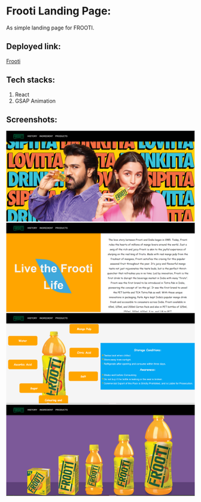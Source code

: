 # Frooti Landing Page:
As simple landing page for FROOTI.

## Deployed link:
[Frooti](https://frooti-landing-page.netlify.app/)

## Tech stacks:
1. React
2. GSAP Animation

## Screenshots:

![Poster](https://github.com/Momin-Mohammad/Prayagraj-xport/blob/main/frontend/src/screenshots/poster.png)
![History](https://github.com/Momin-Mohammad/Prayagraj-xport/blob/main/frontend/src/screenshots/history.png)
![Ingredients](https://github.com/Momin-Mohammad/Prayagraj-xport/blob/main/frontend/src/screenshots/ingredients.png)
![Products](https://github.com/Momin-Mohammad/Prayagraj-xport/blob/main/frontend/src/screenshots/products.png)

